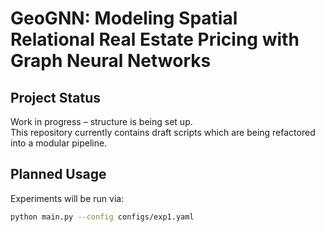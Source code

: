 # GeoGNN: Modeling Spatial Relational Real Estate Pricing with Graph Neural Networks  

## Project Status
Work in progress – structure is being set up.  
This repository currently contains draft scripts which are being refactored into a modular pipeline.  

## Planned Usage
Experiments will be run via:
```bash
python main.py --config configs/exp1.yaml
